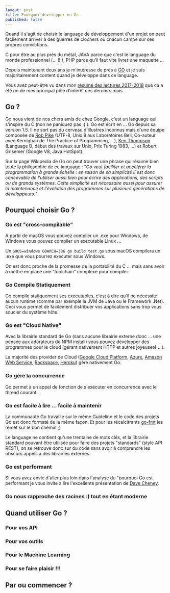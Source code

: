 ```yaml
---
layout: post
title: Pourquoi développer en Go
published: false
---
```


Quand il s'agit de choisir le language de développement d'un projet on peut facilement arriver à des guerres de clochers oû chacun campe sur ses propres convictions.

C pour être au plus près du métal, JAVA parce que c'est le language du monde professionnel (... !!!), PHP parce qu'il faut vite livrer une maquette ...

Depuis maintenant deux ans je m'intéresse de près à [GO](https://golang.org/) et je suis majoritairement content quand je développe dans ce language.

Vous avez peut-être vu dans mon [résumé des lectures 2017-2018](https://www.jsalmon.net/recap-lecture-web-2017-2018/) que ca a été un de mes principal pôle d'intérêt ces derniers mois.

## Go ?

Go nous vient de nos chers amis de chez Google, c'est un language qui s'inspire du C (non ne paniquez pas :) ). Go est écrit en ... Go depuis sa version 1.5. Il ne sort pas du cerveau d'illustres inconnus mais d'une équipe composée de [Rob Pike](https://fr.wikipedia.org/wiki/Rob_Pike) (UTF-8, Unix 8 aux Laboratoires Bell, Co-auteur avec Kernighan de The Practice of Programming, ...), [Ken Thompson](https://fr.wikipedia.org/wiki/Ken_Thompson) (Language B, début des travaux sur Unix, Prix Turing 1983, ...) et Robert Grisemer (Google V8, Java HotSpot).

Sur la page Wikipedia de Go on peut trouver une phrase qui résume bien toute la philosophie de ce language : "*Go veut faciliter et accélérer la programmation à grande échelle : en raison de sa simplicité il est donc concevable de l'utiliser aussi bien pour écrire des applications, des scripts ou de grands systèmes. Cette simplicité est nécessaire aussi pour assurer la maintenance et l'évolution des programmes sur plusieurs générations de développeurs.*"

## Pourquoi choisir Go ?

### Go est "cross-compilable" 

A partir de macOS vous pouvez compiler un .exe pour Windows, de Windows vous pouvez compiler un executable Linux ...

Un ```GOOS=windows GOARCH=386 go build test.go``` sous macOS compilera un .exe que vous pourrez executer sous Windows.

On est donc proche de la promesse de la portabilité du C ... mais sans avoir à mettre en place une "toolchain" complexe pour compiler.

### Go Compile Statiquement

Go compile statiquement ses executables, c'est à dire qu'il ne nécessite aucun runtime (comme par exemple la JVM de Java ou le Framework .Net). Ceci vous permet de facilement distribuer vos applications sans trop vous soucier du système hôte.

### Go est "Cloud Native"

Avec la librairie standard de Go (sans aucune librairie externe donc ... une pensée aux adorateurs de NPM install) vous pouvez développer des programmes pour le cloud (gérant nativement HTTP et autres joyeuseté ...).

La majorité des provider de Cloud ([Google Cloud Platform](https://cloud.google.com/go/home), [Azure](https://docs.microsoft.com/en-us/go/azure/), [Amazon Web Service](https://aws.amazon.com/fr/sdk-for-go/), [Rackspace](https://developer.rackspace.com/sdks/golang/), [Heroku](https://devcenter.heroku.com/articles/getting-started-with-go)) gère nativement Go.

### Go gère la concurrence

Go permet à un appel de fonction de s'exécuter en concurrence avec le thread courant. 

### Go est facile à lire ... facile à maintenir

La communauté Go travaille sur le même Guideline et le code des projets Go est donc formaté de la même façon. Et pour les récalcitrants [go-fmt](https://blog.golang.org/go-fmt-your-code) les remet sur le bon chemin ;)

Le language ne contient qu'une trentaine de mots clés, et la librairie standard pouvant être utilisée pour faire des projets "standards" (style API REST), on se retrouve donc sur du code sans avoir à comprendre les obscurs appels à des librairies externes.

### Go est performant



Si vous avez envie d'aller plus loin dans l'analyse du "pourquoi Go est performant je vous invite à lire l'excellente présentation de [Dave Cheney](https://dave.cheney.net/2014/06/07/five-things-that-make-go-fast).

### Go nous rapproche des racines :) tout en étant moderne


## Quand utiliser Go ?

### Pour vos API

### Pour vos outils

### Pour le Machine Learning

### Pour se faire plaisir !!!


## Par ou commencer ?

